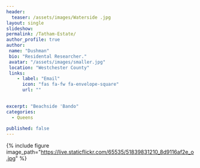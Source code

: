 ```yaml
---
header:
  teaser: /assets/images/Waterside .jpg
layout: single
slideshow:
permalink: /Tatham-Estate/
author_profile: true
author: 
 name: "Dushman"
 bio: "Residental Researcher."
 avatar: "/assets/images/smaller.jpg"
 location: "Westchester County"  
 links:
    - label: "Email"
      icon: "fas fa-fw fa-envelope-square"
      url: ""

      
excerpt: "Beachside 'Bando"      
categories:
  - Queens
  
published: false
---
```




{% include figure image_path="https://live.staticflickr.com/65535/51839831210_8d9116af2e_o.jpg" %}

